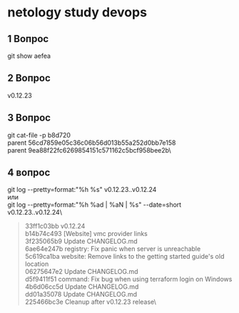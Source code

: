 
# netology study devops
## 1 Вопрос
git show aefea
## 2 Вопрос
 v0.12.23
## 3 Вопрос
git cat-file -p b8d720\
parent 56cd7859e05c36c06b56d013b55a252d0bb7e158\
parent 9ea88f22fc6269854151c571162c5bcf958bee2b\

## 4 вопрос
git log --pretty=format:"%h %s" v0.12.23..v0.12.24\
или\
git log --pretty=format:"%h %ad | %aN | %s" --date=short v0.12.23..v0.12.24\

>33ff1c03bb v0.12.24\
b14b74c493 [Website] vmc provider links\
3f235065b9 Update CHANGELOG.md\
6ae64e247b registry: Fix panic when server is unreachable\
5c619ca1ba website: Remove links to the getting started guide's old location\
06275647e2 Update CHANGELOG.md\
d5f9411f51 command: Fix bug when using terraform login on Windows\
4b6d06cc5d Update CHANGELOG.md\
dd01a35078 Update CHANGELOG.md\
>225466bc3e Cleanup after v0.12.23 release\


